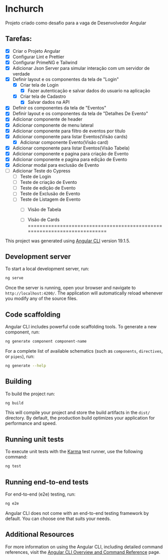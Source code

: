 # Inchurch

Projeto criado como desafio para a vaga de Desenvolvedor Angular

## Tarefas:
- [x] Criar o Projeto Angular
- [x] Configurar Lint e Prettier
- [x] Configurar PrimeNG e Tailwind
- [x] Adicionar Json Server para simular interação com um servidor de verdade
- [x] Definir layout e os componentes da tela de "Login"
  - [x] Criar tela de Login
    - [x] Fazer autenticação e salvar dados do usuario na aplicação
  - [x] Criar tela de Cadastro
    - [x] Salvar dados na API
- [x] Definir os componentes da tela de "Eventos"
- [X] Definir layout e os componentes da tela de "Detalhes De Evento"
- [x] Adicionar componente de header
- [x] Adicionar componente de menu lateral
- [x] Adicionar componente para filtro de eventos por titulo
- [x] Adicionar componente para listar Eventos(Visão cards)
  - [x] Adicionar componente Evento(Visão card)
- [x] Adicionar componente para listar Eventos(Visão Tabela)
- [x] Adicionar componente e pagina para criação de Evento
- [x] Adicionar componente e pagina para edição de Evento
- [x] Adicionar modal para exclusão de Evento
- [ ] Adicionar Teste do Cypress
  - [ ] Teste de Login
  - [ ] Teste de criação de Evento
  - [ ] Teste de edição de Evento
  - [ ] Teste de Exclusão de Evento
  - [ ] Teste de Listagem de Evento
    - [ ] Visão de Tabela
    - [ ] Visão de Cards
=========================================================================


This project was generated using [Angular CLI](https://github.com/angular/angular-cli) version 19.1.5.

## Development server

To start a local development server, run:

```bash
ng serve
```

Once the server is running, open your browser and navigate to `http://localhost:4200/`. The application will automatically reload whenever you modify any of the source files.

## Code scaffolding

Angular CLI includes powerful code scaffolding tools. To generate a new component, run:

```bash
ng generate component component-name
```

For a complete list of available schematics (such as `components`, `directives`, or `pipes`), run:

```bash
ng generate --help
```

## Building

To build the project run:

```bash
ng build
```

This will compile your project and store the build artifacts in the `dist/` directory. By default, the production build optimizes your application for performance and speed.

## Running unit tests

To execute unit tests with the [Karma](https://karma-runner.github.io) test runner, use the following command:

```bash
ng test
```

## Running end-to-end tests

For end-to-end (e2e) testing, run:

```bash
ng e2e
```

Angular CLI does not come with an end-to-end testing framework by default. You can choose one that suits your needs.

## Additional Resources

For more information on using the Angular CLI, including detailed command references, visit the [Angular CLI Overview and Command Reference](https://angular.dev/tools/cli) page.
